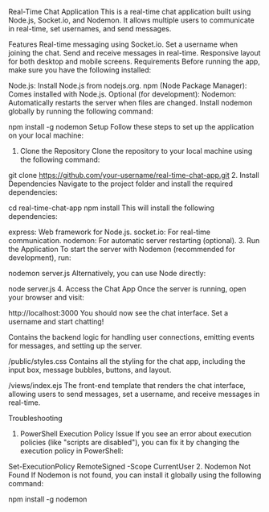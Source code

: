 Real-Time Chat Application
This is a real-time chat application built using Node.js, Socket.io, and Nodemon. It allows multiple users to communicate in real-time, set usernames, and send messages.

Features
Real-time messaging using Socket.io.
Set a username when joining the chat.
Send and receive messages in real-time.
Responsive layout for both desktop and mobile screens.
Requirements
Before running the app, make sure you have the following installed:

Node.js: Install Node.js from nodejs.org.
npm (Node Package Manager): Comes installed with Node.js.
Optional (for development):
Nodemon: Automatically restarts the server when files are changed.
Install nodemon globally by running the following command:

npm install -g nodemon
Setup
Follow these steps to set up the application on your local machine:

1. Clone the Repository
Clone the repository to your local machine using the following command:


git clone https://github.com/your-username/real-time-chat-app.git
2. Install Dependencies
Navigate to the project folder and install the required dependencies:


cd real-time-chat-app
npm install
This will install the following dependencies:

express: Web framework for Node.js.
socket.io: For real-time communication.
nodemon: For automatic server restarting (optional).
3. Run the Application
To start the server with Nodemon (recommended for development), run:


nodemon server.js
Alternatively, you can use Node directly:


node server.js
4. Access the Chat App
Once the server is running, open your browser and visit:


http://localhost:3000
You should now see the chat interface. Set a username and start chatting!


Contains the backend logic for handling user connections, emitting events for messages, and setting up the server.

/public/styles.css
Contains all the styling for the chat app, including the input box, message bubbles, buttons, and layout.

/views/index.ejs
The front-end template that renders the chat interface, allowing users to send messages, set a username, and receive messages in real-time.

Troubleshooting
1. PowerShell Execution Policy Issue
If you see an error about execution policies (like "scripts are disabled"), you can fix it by changing the execution policy in PowerShell:


Set-ExecutionPolicy RemoteSigned -Scope CurrentUser
2. Nodemon Not Found
If Nodemon is not found, you can install it globally using the following command:


npm install -g nodemon
